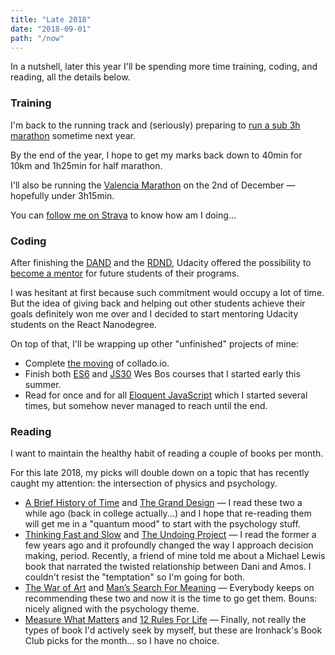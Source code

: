 ```yaml
---
title: "Late 2018"
date: "2018-09-01"
path: "/now"
---
```


In a nutshell, later this year I'll be spending more time training, coding, and reading, all the details below.


### Training
I'm back to the running track and (seriously) preparing to [run a sub 3h marathon](/blog/2018/going-sub3) sometime next year.

By the end of the year, I hope to get my marks back down to 40min for 10km and 1h25min for half marathon.

I'll also be running the [Valencia Marathon](https://www.valenciaciudaddelrunning.com/maraton/maraton/) on the 2nd of December — hopefully under 3h15min.

You can [follow me on Strava](https://www.strava.com/athletes/1113999) to know how am I doing...


### Coding
After finishing the [DAND](/blog/2018/udacity-dand) and the [RDND](/blog/2018/udacity-rdnd), Udacity offered the possibility to [become a mentor](https://www.udacity.com/start-mentoring) for future students of their programs.

I was hesitant at first because such commitment would occupy a lot of time. But the idea of giving back and helping out other students achieve their goals definitely won me over and I decided to start mentoring Udacity students on the React Nanodegree.

On top of that, I'll be wrapping up other "unfinished" projects of mine:

* Complete [the moving](/blog/2018/moving-collado-io) of collado.io.
* Finish both [ES6](https://es6.io/) and [JS30](https://javascript30.com/) Wes Bos courses that I started early this summer.
* Read for once and for all [Eloquent JavaScript](https://eloquentjavascript.net/) which I started several times, but somehow never managed to reach until the end.


### Reading
I want to maintain the healthy habit of reading a couple of books per month.

For this late 2018, my picks will double down on a topic that has recently caught my attention: the intersection of physics and psychology.

* [A Brief History of Time](https://www.amazon.com/dp/B0031RDVMI/) and [The Grand Design](https://www.amazon.com/dp/B00422LESE/) — I read these two a while ago (back in college actually...) and I hope that re-reading them will get me in a "quantum mood" to start with the psychology stuff.
* [Thinking Fast and Slow](https://www.amazon.com/dp/B00555X8OA/) and [The Undoing Project](https://www.amazon.com/dp/B01GI6S7EK/) — I read the former a few years ago and it profoundly changed the way I approach decision making, period. Recently, a friend of mine told me about a Michael Lewis book that narrated the twisted relationship between Dani and Amos. I couldn't resist the "temptation" so I'm going for both.
* [The War of Art](https://www.amazon.com/dp/1501260626/) and [Man’s Search For Meaning](https://www.amazon.com/dp/080701429X/) — Everybody keeps on recommending these two and now it is the time to go get them. Bouns: nicely aligned with the psychology theme.
* [Measure What Matters](https://www.amazon.com/dp/B078X4HKS9/) and [12 Rules For Life](https://www.amazon.com/dp/B078C6C7QS/) — Finally, not really the types of book I'd actively seek by myself, but these are Ironhack's Book Club picks for the month... so I have no choice.